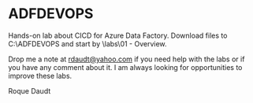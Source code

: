 # ADFDEVOPS
Hands-on lab about CICD for Azure Data Factory. Download files to C:\ADFDEVOPS and start by \labs\01 - Overview.

Drop me a note at rdaudt@yahoo.com if you need help with the labs or if you have any comment about it. 
I am always looking for opportunities to improve these labs.

Roque Daudt
